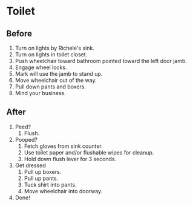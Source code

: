 # Toilet

## Before

1. Turn on lights by Richele's sink.
1. Turn on lights in toilet closet.
1. Push wheelchair toward bathroom pointed toward the left door jamb.
1. Engage wheel locks.
1. Mark will use the jamb to stand up.
1. Move wheelchair out of the way.
1. Pull down pants and boxers.
1. Mind your business.

## After

1. Peed?
    1. Flush.
1. Pooped?
    1. Fetch gloves from sink counter.
    1. Use toilet paper and/or flushable wipes for cleanup.
    1. Hold down flush lever for 3 seconds.
1. Get dressed
    1. Pull up boxers.
    1. Pull up pants.
    1. Tuck shirt into pants.
    1. Move wheelchair into doorway.
1. Done!
